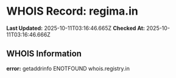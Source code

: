 # WHOIS Record: regima.in

**Last Updated:** 2025-10-11T03:16:46.665Z
**Checked At:** 2025-10-11T03:16:46.666Z

## WHOIS Information

**error:** getaddrinfo ENOTFOUND whois.registry.in

